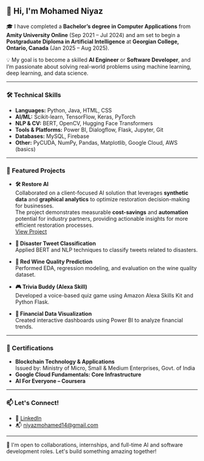 ## 👋 Hi, I'm Mohamed Niyaz

🎓 I have completed a **Bachelor’s degree in Computer Applications** from **Amity University Online** (Sep 2021 – Jul 2024) and am set to begin a **Postgraduate Diploma in Artificial Intelligence** at **Georgian College, Ontario, Canada** (Jan 2025 – Aug 2025).

💡 My goal is to become a skilled **AI Engineer** or **Software Developer**, and I’m passionate about solving real-world problems using machine learning, deep learning, and data science.

---

### 🛠️ Technical Skills

- **Languages:** Python, Java, HTML, CSS
- **AI/ML:** Scikit-learn, TensorFlow, Keras, PyTorch
- **NLP & CV:** BERT, OpenCV, Hugging Face Transformers
- **Tools & Platforms:** Power BI, Dialogflow, Flask, Jupyter, Git
- **Databases:** MySQL, Firebase
- **Other:** PyCUDA, NumPy, Pandas, Matplotlib, Google Cloud, AWS (basics)

---

### 📂 Featured Projects

- **🛠️ Restore AI**  
  Collaborated on a client-focused AI solution that leverages **synthetic data** and **graphical analytics** to optimize restoration decision-making for businesses.  
  The project demonstrates measurable **cost-savings** and **automation** potential for industry partners, providing actionable insights for more efficient restoration processes.  
  [View Project](https://github.com/Srijan222/craft-sync)

- **🧠 Disaster Tweet Classification**  
  Applied BERT and NLP techniques to classify tweets related to disasters.  

- **🍷 Red Wine Quality Prediction**  
  Performed EDA, regression modeling, and evaluation on the wine quality dataset.  

- **🎮 Trivia Buddy (Alexa Skill)**  
  Developed a voice-based quiz game using Amazon Alexa Skills Kit and Python Flask.  

- **🧾 Financial Data Visualization**  
  Created interactive dashboards using Power BI to analyze financial trends.  

---

### 📜 Certifications

- **Blockchain Technology & Applications**  
  Issued by: Ministry of Micro, Small & Medium Enterprises, Govt. of India  
- **Google Cloud Fundamentals: Core Infrastructure**  
- **AI For Everyone – Coursera**

---

### 📫 Let's Connect!

- 🔗 [LinkedIn](https://www.linkedin.com/in/mohamed-niyazii/)
- 📬 niyazmohamed14@gmail.com

---

🌟 I'm open to collaborations, internships, and full-time AI and software development roles. Let's build something amazing together!
